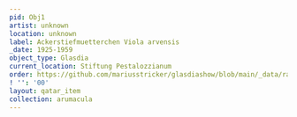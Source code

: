 ```yaml
---
pid: Obj1
artist: unknown
location: unknown
label: Ackerstiefmuetterchen Viola arvensis
_date: 1925-1959
object_type: Glasdia
current_location: Stiftung Pestalozzianum
order: https://github.com/mariusstricker/glasdiashow/blob/main/_data/raw_images/glasdia/obj1.jpg
! '': '00'
layout: qatar_item
collection: arumacula
---
```

